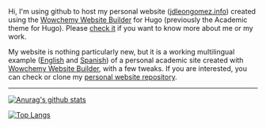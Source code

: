 Hi, I'm using github to host my personal website ([jdleongomez.info](https://jdleongomez.info/)) created using the [Wowchemy Website Builder](https://wowchemy.com/) for Hugo (previously the Academic theme for Hugo). Please [check it](https://jdleongomez.info/) if you want to know more about me or my work. 

My website is nothing particularly new, but it is a working multilingual example ([English](https://jdleongomez.info/en/) and [Spanish](https://jdleongomez.info/es/)) of a personal academic site created with [Wowchemy Website Builder](https://wowchemy.com/), with a few tweaks. If you are interested, you can check or clone my [personal website repository](https://github.com/JDLeongomez/JDL_website).

---

[![Anurag's github stats](https://github-readme-stats.vercel.app/api?username=JDLeongomez&count_private=true&show_icons=true&theme=tokyonight)](https://github.com/anuraghazra/github-readme-stats)

[![Top Langs](https://github-readme-stats.vercel.app/api/top-langs/?username=JDLeongomez)](https://github.com/anuraghazra/github-readme-stats)
